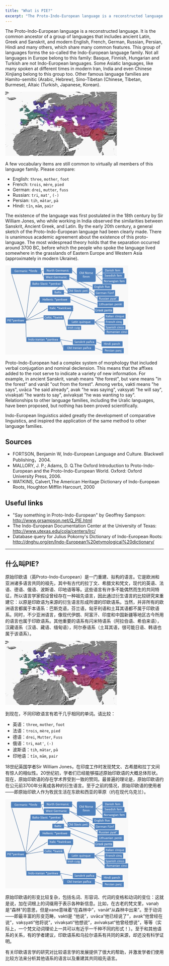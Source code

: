 ```yaml
---
title: "What is PIE?"
excerpt: "The Proto-Indo-European language is a reconstructed language. It is the common ancestor of a group of languages that includes ancient Latin, Greek and Sanskrit, and modern English, French, German, Russian, Persian, Hindi and many others, which share many common features."
---
```


The Proto-Indo-European language is a reconstructed language. It is the common ancestor of a group of languages that includes ancient Latin, Greek and Sanskrit, and modern English, French, German, Russian, Persian, Hindi and many others, which share many common features. This group of languages forms the so-called the Indo-European language family. Not all languages in Europe belong to this family: Basque, Finnish, Hungarian and Turkish are not Indo-European languages. Some Asiatic languages, like many spoken at different times in modern Iran, India and even Chinese Xinjiang belong to this group too. Other famous language families are Hamito-semitic (Arabic, Hebrew), Sino-Tibetan (Chinese, Tibetan, Burmese), Altaic (Turkish, Japanese, Korean).

<!--more-->

![Figure 1: The Indo-European World](/images/perspective-posts/2-1.jpg)

A few vocabulary items are still common to virtually all members of this language family. Please compare:

- English: `three`, `mother`, `foot`
- French: `trois`, `mère`, `pied`
- German: `drei`, `mutter`, `fuss`
- Russian: `tri`, `mat'`, `(-)`
- Persian: `tih`, `mātar`, `pā`
- Hindi: `tīn`, `mām`, `pair`

The existence of the language was first postulated in the 18th century by Sir William Jones, who while working in India observed the similarities between Sanskrit, Ancient Greek, and Latin. By the early 20th century, a general sketch of the Proto-Indo-European language had been clearly made. There is unanimous academic agreement about the existence of this proto-language. The most widespread theory holds that the separation occurred around 3700 BC, before which the people who spoke the language lived somewhere in the grasslands of Eastern Europe and Western Asia (approximately in modern Ukraine).

![Figure 2 :"Five" in different Indo-European languages.](/images/perspective-posts/2-2.png)

Proto-Indo-European had a complex system of morphology that included verbal conjugation and nominal declension. This means that the affixes added to the root serve to indicate a variety of new information. For example, in ancient Sanskrit, vanaḥ means "the forest", but vane means "in the forest" and vanāt "out from the forest". Among verbs, vakti means "he says", uvāca "he said already", avak "he was saying", vakṣyati "he will say", vivakṣati "he wants to say", avivakṣat "he was wanting to say". Relationships to other language families, including the Uralic languages, have been proposed, but nothing has been proved scientifically.

Indo-European linguistics aided greatly the development of comparative linguistics, and inspired the application of the same method to other language families.

## Sources

- FORTSON, Benjamin W, Indo-European Language and Culture. Blackwell Publishing，2004.
- MALLORY, J. P.; Adams, D. Q.The Oxford Introduction to Proto-Indo-European and the Proto-Indo-European World. Oxford: Oxford University Press, 2006.
- WATKINS, Calvert,The American Heritage Dictionary of Indo-European Roots, Houghton Mifflin Harcourt, 2000

## Useful links

- "Say something in Proto-Indo-European" by Geoffrey Sampson: http://www.grsampson.net/Q_PIE.html
- The Indo-European Documentation Center at the University of Texas: http://www.utexas.edu/cola/centers/lrc/
- Database query for Julius Pokorny's Dictionary of Indo-European Roots: http://dnghu.org/en/Indo-European%20etymological%20dictionary/

---

## 什么叫PIE?

原始印欧语（英Proto-Indo-European）是一门重建、拟构的语言。它是欧洲和亚洲诸多语言共同的祖先，其中有古代的拉丁文、希腊文和梵文，现代的英语、法语、德语、俄语、波斯语、印地语等等。这些语言有许多不能偶然而生的共同特征，所以语言学家假设曾经存在一种祖先语言，因此通过衍生语言的比较研究来重建它：以原是印欧语为来源的衍生语言形成所谓的印欧语系。当然，并非所有的欧洲语言都属于本语系：巴斯克语，芬兰语，匈牙利语和土耳其语都不属于印欧语系。同时，不少亚洲语言，像现代伊朗、阿富汗、印度和中国新疆等地区古今所用的语言也属于印欧语系。其他重要的语系有闪米特语系（阿拉伯语、希伯来语），汉藏语系（汉语、藏语、缅甸语），阿尔泰语系（土耳其语，很可能日语、韩语也属于该语系）。

![Figure 1: The Indo-European World](/images/perspective-posts/2-1.jpg)

到现在，不同印欧语言有若干几乎相同的单词。请比较：

- 英语：`three`, `mother`, `foot`
- 法语：`trois`, `mère`, `pied`
- 德语：`drei`, `Mutter`, `Fuss`
- 俄语：`tri`, `mat'`, `(-)`
- 波斯语：`tih`, `mātar`, `pā`
- 印地语：`tīn`, `mām`, `pair`

18世纪英国学者Sir William Jones，在印度工作时发现梵文、古希腊和拉丁文间有惊人的相似性。20世纪初，学者们已经能够描述原始印欧语的大概总体形状。现在，原始印欧语的存在学术界受到一致的赞同。最普遍的理论是，原始印欧语约在公元前3700年分离成各种的衍生语言。至于之前的情况，原始印欧语的使用者——即原始印欧人作为牧民生活在东欧和西亚的草原（约在现代乌克兰）。

![Figure 2 :"Five" in different Indo-European languages.](/images/perspective-posts/2-2.png)

原始印欧语的形变比较复杂，包括名词、形容词、代词的变格和动词的变位：这就是说，加在词根上的词缀用于表示各种新信息。比如，在古老的梵文里，vanaḥ是“森林”的意思，但是vane意味着“在森林中”，vanāt“从森林中出来”。至于动词——即最丰富的形变范畴，vakti是 “他说”，uvāca“他已经说了”，avak“他曾经在说”，vakṣyati“他将说”，vivakṣati“他想说”，avivakṣat“他曾经想说”，等等（实际上，一个梵文动词理论上一共可以有近乎一千种不同的形式！）。至于和其他语系的关系，有的学者建议，印欧语系和乌拉尔语系有共同的来源，却还没有科学证明。

有关印欧语言学的研究对比较语言学的发展提供了很大的帮助，并激发学者们使用比较方法来分析其他语系的语言以及重建其共同祖先语言。